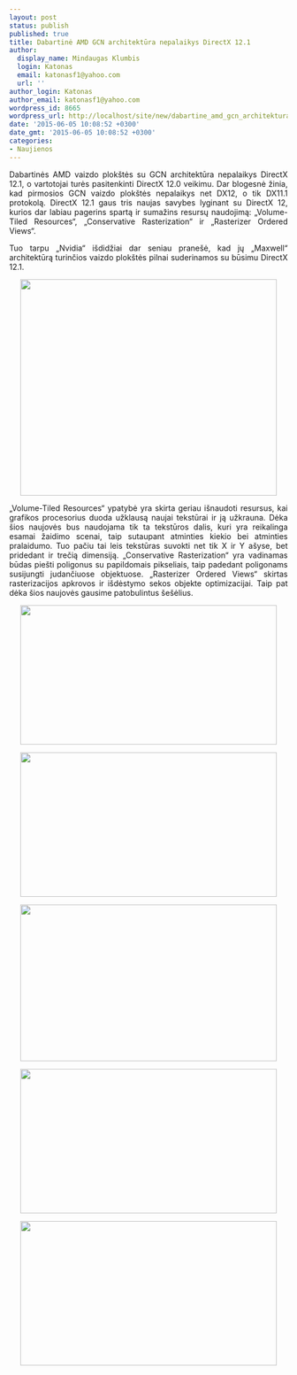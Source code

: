 ```yaml
---
layout: post
status: publish
published: true
title: Dabartinė AMD GCN architektūra nepalaikys DirectX 12.1
author:
  display_name: Mindaugas Klumbis
  login: Katonas
  email: katonasf1@yahoo.com
  url: ''
author_login: Katonas
author_email: katonasf1@yahoo.com
wordpress_id: 8665
wordpress_url: http://localhost/site/new/dabartine_amd_gcn_architektura_nepalaikys_directx_121/
date: '2015-06-05 10:08:52 +0300'
date_gmt: '2015-06-05 10:08:52 +0300'
categories:
- Naujienos
---
```

<p style="text-align: justify;">
	Dabartinės AMD vaizdo plok&scaron;tės su GCN architektūra nepalaikys DirectX 12.1, o vartotojai turės pasitenkinti DirectX 12.0 veikimu. Dar blogesnė žinia, kad pirmosios GCN vaizdo plok&scaron;tės nepalaikys net DX12, o tik DX11.1 protokolą. DirectX 12.1 gaus tris naujas savybes lyginant su DirectX 12, kurios dar labiau pagerins spartą ir sumažins resursų naudojimą: &bdquo;Volume-Tiled Resources&ldquo;, &bdquo;Conservative Rasterization&ldquo; ir &bdquo;Rasterizer Ordered Views&ldquo;.</p>
<p style="text-align: justify;">
	Tuo tarpu &bdquo;Nvidia&ldquo; i&scaron;didžiai dar seniau prane&scaron;ė, kad jų &bdquo;Maxwell&ldquo; architektūrą turinčios vaizdo plok&scaron;tės pilnai suderinamos su būsimu DirectX 12.1.</p>
<p style="text-align: center;">
	<a href="http://technews.lt/userfiles/DX12_1 support.JPG"><img alt="" src="http://technews.lt/userfiles/DX12_1 support.JPG" style="width: 464px; height: 391px;" /></a></p>
<p style="text-align: justify;">
	&bdquo;Volume-Tiled Resources&ldquo; ypatybė yra skirta geriau i&scaron;naudoti resursus, kai grafikos procesorius duoda užklausą naujai tekstūrai ir ją užkrauna. Dėka &scaron;ios naujovės bus naudojama tik ta tekstūros dalis, kuri yra reikalinga esamai žaidimo scenai, taip sutaupant atminties kiekio bei atminties pralaidumo. Tuo pačiu tai leis tekstūras suvokti net tik X ir Y a&scaron;yse, bet pridedant ir trečią dimensiją. &bdquo;Conservative Rasterization&ldquo; yra vadinamas būdas pie&scaron;ti poligonus su papildomais pikseliais, taip padedant poligonams susijungti judančiuose objektuose. &bdquo;Rasterizer Ordered Views&ldquo; skirtas rasterizacijos apkrovos ir i&scaron;dėstymo sekos objekte optimizacijai. Taip pat dėka &scaron;ios naujovės gausime patobulintus &scaron;e&scaron;ėlius.</p>
<p style="text-align: center;">
	<a href="http://technews.lt/userfiles/NVIDIA_DirectX-12_Volume-Tiled-Resources-635x345.png"><img alt="" src="http://technews.lt/userfiles/NVIDIA_DirectX-12_Volume-Tiled-Resources-635x345.png" style="width: 464px; height: 252px;" /></a></p>
<p style="text-align: center;">
	<a href="http://technews.lt/userfiles/DirectX-12_Volume-Tiled-Resources-635x357.jpg"><img alt="" src="http://technews.lt/userfiles/DirectX-12_Volume-Tiled-Resources-635x357.jpg" style="width: 464px; height: 261px;" /></a></p>
<p style="text-align: center;">
	<a href="http://technews.lt/userfiles/NVIDIA_DirectX-12_Conservative-Raster-635x387.jpg"><img alt="" src="http://technews.lt/userfiles/NVIDIA_DirectX-12_Conservative-Raster-635x387.jpg" style="width: 464px; height: 283px;" /></a></p>
<p style="text-align: center;">
	<a href="http://technews.lt/userfiles/DirectX-12_Conservative-Rasterization-635x357.png"><img alt="" src="http://technews.lt/userfiles/DirectX-12_Conservative-Rasterization-635x357.png" style="width: 464px; height: 261px;" /></a></p>
<p style="text-align: center;">
	<a href="http://technews.lt/userfiles/DirectX-12_Rasterized-Order-Views-635x357.png"><img alt="" src="http://technews.lt/userfiles/DirectX-12_Rasterized-Order-Views-635x357.png" style="width: 464px; height: 261px;" /></a></p>
